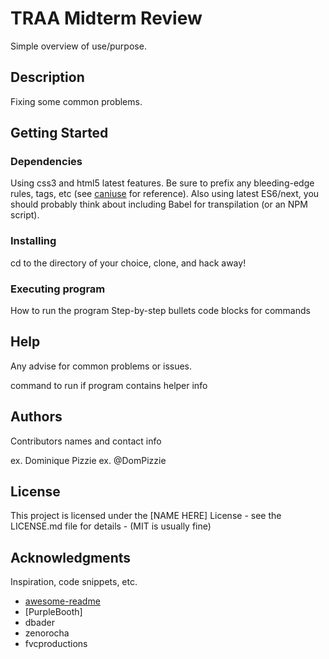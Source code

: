 # TRAA Midterm Review

Simple overview of use/purpose.

## Description
Fixing some common problems.

## Getting Started

### Dependencies
Using css3 and html5 latest features. Be sure to prefix any bleeding-edge rules, tags, etc (see [caniuse](https://caniuse.com/) for reference). Also using latest ES6/next, you should probably think about including Babel for transpilation (or an NPM script).

### Installing
cd to the directory of your choice, clone, and hack away!

### Executing program
How to run the program
Step-by-step bullets
code blocks for commands
## Help
Any advise for common problems or issues.

command to run if program contains helper info
## Authors
Contributors names and contact info

ex. Dominique Pizzie
ex. @DomPizzie

## License
This project is licensed under the [NAME HERE] License - see the LICENSE.md file for details - (MIT is usually fine)

## Acknowledgments
Inspiration, code snippets, etc.

* [awesome-readme](https://github.com/matiassingers/awesome-readme)
* [PurpleBooth]
* dbader
* zenorocha
* fvcproductions